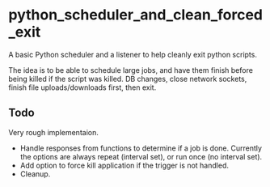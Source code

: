 # python_scheduler_and_clean_forced_exit
A basic Python scheduler and a listener to help cleanly exit python scripts.

The idea is to be able to schedule large jobs, and have them finish before being killed if the script was killed. DB changes, close network sockets, finish file uploads/downloads first, then exit.

## Todo
Very rough implementaion.
- Handle responses from functions to determine if a job is done. Currently the options are always repeat (interval set), or run once (no interval set).
- Add option to force kill application if the trigger is not handled.
- Cleanup.
